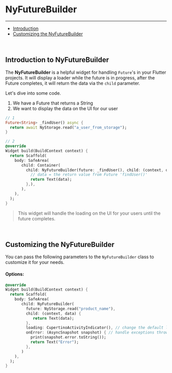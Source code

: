 # NyFutureBuilder

---

<a name="section-1"></a>
- [Introduction](#introduction "Introduction")
- [Customizing the NyFutureBuilder](#customizing-the-nyfuturebuilder "Customizing the NyFutureBuilder")


<a name="introduction"></a>
<br>

## Introduction to NyFutureBuilder

The **NyFutureBuilder** is a helpful widget for handling `Future`'s in your Flutter projects.
It will display a loader while the future is in progress, after the Future completes, it will return the data via the `child` parameter.

Let's dive into some code.

1. We have a Future that returns a String
2. We want to display the data on the UI for our user

``` dart
// 1
Future<String> _findUser() async {
  return await NyStorage.read("a_user_from_storage");
}

// 2
@override
Widget build(BuildContext context) {
  return Scaffold(
    body: SafeArea(
       child: Container(
         child: NyFutureBuilder(future: _findUser(), child: (context, data) {
           // data = the return value from Future 'findUser()'
           return Text(data);
         },),
       ),
    ),
  );
}
```

> This widget will handle the loading on the UI for your users until the future completes.

<a name="customizing-the-nyfuturebuilder"></a>
<br>

## Customizing the NyFutureBuilder

You can pass the following parameters to the `NyFutureBuilder` class to customize it for your needs.

#### Options:

``` dart 
@override
Widget build(BuildContext context) {
  return Scaffold(
    body: SafeArea(
       child: NyFutureBuilder(
         future: NyStorage.read("product_name"), 
         child: (context, data) {
            return Text(data);
         },
         loading: CupertinoActivityIndicator(), // change the default loader
         onError: (AsyncSnapshot snapshot) { // handle exceptions thrown from your future.
           print(snapshot.error.toString());
           return Text("Error");
         },
       )
    ),
  );
}
```
